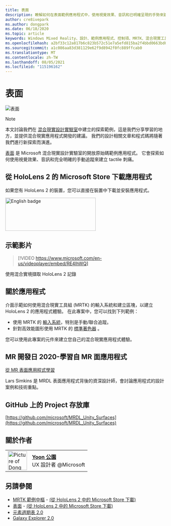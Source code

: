 ```yaml
---
title: 表面
description: 瞭解如何在表面範例應用程式中，使用視覺效果、音訊和已明確呈現的手勢來建立 tactile sensations。
author: cre8ivepark
ms.author: dongpark
ms.date: 06/18/2020
ms.topic: article
keywords: Windows Mixed Reality、設計、範例應用程式、控制項、MRTK、混合現實工具組、Unity、範例應用程式、範例應用程式、開放原始碼、Microsoft Store、HoloLens、混合現實耳機、Windows Mixed Reality 耳機、虛擬實境耳機
ms.openlocfilehash: a2bf33c12a817b6c823b572c51e7a5efd815ba2f4bbd0663bd076d33ef1f5dee
ms.sourcegitcommit: a1c086aa83d381129e62f9d8942f0fc889ffcab0
ms.translationtype: MT
ms.contentlocale: zh-TW
ms.lasthandoff: 08/05/2021
ms.locfileid: "115196162"
---
```

# <a name="surfaces"></a>表面

![表面](images/MRDL_Surfaces_1.jpg)

>[!NOTE]
>本文討論我們在 [混合現實設計實驗室](https://github.com/Microsoft/MRDesignLabs_Unity)中建立的探索範例，這是我們分享學習的地方，並提供混合現實應用程式開發的建議。 我們的設計相關文章和程式碼將隨著我們進行新探索而演進。

[表面](https://github.com/microsoft/MRDL_Unity_Surfaces)  是 Microsoft 混合現實設計實驗室的開放原始碼範例應用程式。 它會探索如何使用視覺效果、音訊和完全明確的手動追蹤來建立 tactile 刺痛。

## <a name="download-app-from-microsoft-store-in-hololens-2"></a>從 HoloLens 2 的 Microsoft Store 下載應用程式
如果您有 HoloLens 2 的裝置，您可以直接在裝置中下載並安裝應用程式。

<a href='//www.microsoft.com/store/apps/9nvkpv3sk3x0?cid=storebadge&ocid=badge'><img src='https://developer.microsoft.com/store/badges/images/English_get-it-from-MS.png' alt='English badge' width="284px" height="104px" style='width: 284px; height: 104px;'/></a>

## <a name="demo-video"></a>示範影片 

> [!VIDEO https://www.microsoft.com/en-us/videoplayer/embed/RE4IhWQ]

使用混合實境擷取 HoloLens 2 記錄

## <a name="about-the-app"></a>關於應用程式

介面示範如何使用混合現實工具組 (MRTK) 的輸入系統和建立區塊，以建立 HoloLens 2 的應用程式體驗。 在此專案中，您可以找到下列範例：

- 使用 MRTK 的 [輸入系統](/windows/mixed-reality/mrtk-unity/features/input/overview)，特別是手動/聯合追蹤。
- 針對高效能圖形使用 MRTK 的 [標準著色器](/windows/mixed-reality/mrtk-unity/features/rendering/mrtk-standard-shader) 。

您可以使用此專案的元件來建立您自己的混合現實應用程式體驗。

## <a name="mr-dev-days-2020---learnings-from-the-mr-surfaces-app"></a>MR 開發日 2020-學習自 MR 面應用程式

[從 MR 表面應用程式學習](https://channel9.msdn.com/Shows/Docs-Mixed-Reality/Learnings-from-the-MR-Surfaces-App)

Lars Simkins 是 MRDL 表面應用程式背後的資深設計師，會討論應用程式的設計案例和技術重點。

## <a name="project-repository-on-github"></a>GitHub 上的 Project 存放庫

[https://github.com/microsoft/MRDL_Unity_Surfaces](https://github.com/microsoft/MRDL_Unity_Surfaces)


## <a name="about-the-author"></a>關於作者

<table style="border-collapse:collapse" padding-left="0px">
<tr>
<td style="border-style: none" width="60px"><img alt="Picture of Dong Yoon Park" width="60" height="60" src="images/dongyoonpark.jpg"></td>
<td style="border-style: none"><a href="http://dongyoonpark.com" target="_blank"><b>Yoon 公園</b></a><br>UX 設計者 @Microsoft</td>
</tr>
</table>

## <a name="see-also"></a>另請參閱

* [MRTK 範例中樞](/windows/mixed-reality/mrtk-unity/features/example-scenes/example-hub) - [ (從 HoloLens 2 中的 Microsoft Store 下載)](https://www.microsoft.com/en-us/p/mrtk-examples-hub/9mv8c39l2sj4)
* [表面](sampleapp-surfaces.md) - [ (從 HoloLens 2 中的 Microsoft Store 下載)](https://www.microsoft.com/en-us/p/surfaces/9nvkpv3sk3x0)
* [元素週期表 2.0](https://medium.com/@dongyoonpark/bringing-the-periodic-table-of-the-elements-app-to-hololens-2-with-mrtk-v2-a6e3d8362158)
* [Galaxy Explorer 2.0](galaxy-explorer-update.md)